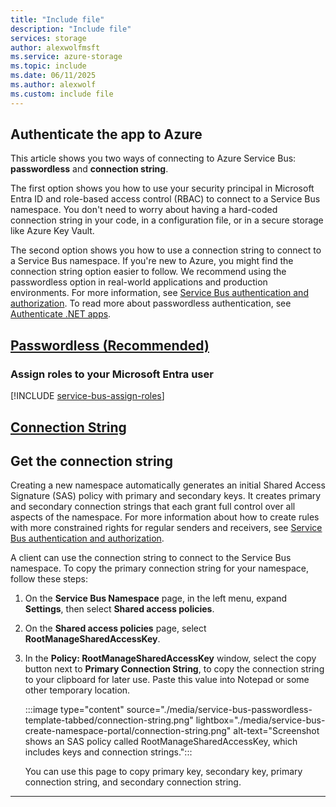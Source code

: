 ```yaml
---
title: "Include file"
description: "Include file"
services: storage
author: alexwolfmsft
ms.service: azure-storage
ms.topic: include
ms.date: 06/11/2025
ms.author: alexwolf
ms.custom: include file
---
```


## Authenticate the app to Azure

This article shows you two ways of connecting to Azure Service Bus: **passwordless** and **connection string**. 

The first option shows you how to use your security principal in Microsoft Entra ID and role-based access control (RBAC) to connect to a Service Bus namespace. You don't need to worry about having a hard-coded connection string in your code, in a configuration file, or in a secure storage like Azure Key Vault. 

The second option shows you how to use a connection string to connect to a Service Bus namespace. If you're new to Azure, you might find the connection string option easier to follow. We recommend using the passwordless option in real-world applications and production environments. For more information, see [Service Bus authentication and authorization](../../../articles/service-bus-messaging/service-bus-authentication-and-authorization.md). To read more about passwordless authentication, see [Authenticate .NET apps](/dotnet/azure/sdk/authentication?tabs=command-line).

## [Passwordless (Recommended)](#tab/passwordless)

<a name='assign-roles-to-your-azure-ad-user'></a>

### Assign roles to your Microsoft Entra user

[!INCLUDE [service-bus-assign-roles](service-bus-assign-roles.md)]

## [Connection String](#tab/connection-string)

## Get the connection string

Creating a new namespace automatically generates an initial Shared Access Signature (SAS) policy with primary and secondary keys. It creates primary and secondary connection strings that each grant full control over all aspects of the namespace. For more information about how to create rules with more constrained rights for regular senders and receivers, see [Service Bus authentication and authorization](../../../articles/service-bus-messaging/service-bus-authentication-and-authorization.md).

A client can use the connection string to connect to the Service Bus namespace. To copy the primary connection string for your namespace, follow these steps: 

1. On the **Service Bus Namespace** page, in the left menu, expand **Settings**, then select **Shared access policies**.
1. On the **Shared access policies** page, select **RootManageSharedAccessKey**.
1. In the **Policy: RootManageSharedAccessKey** window, select the copy button next to **Primary Connection String**, to copy the connection string to your clipboard for later use. Paste this value into Notepad or some other temporary location.

   :::image type="content" source="./media/service-bus-passwordless-template-tabbed/connection-string.png" lightbox="./media/service-bus-create-namespace-portal/connection-string.png" alt-text="Screenshot shows an SAS policy called RootManageSharedAccessKey, which includes keys and connection strings.":::

   You can use this page to copy primary key, secondary key, primary connection string, and secondary connection string. 

---
